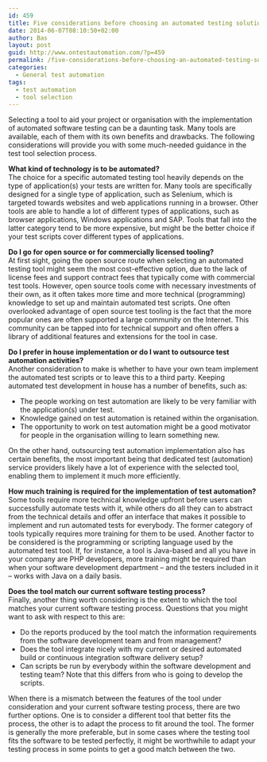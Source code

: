```yaml
---
id: 459
title: Five considerations before choosing an automated testing solution
date: 2014-06-07T08:10:50+02:00
author: Bas
layout: post
guid: http://www.ontestautomation.com/?p=459
permalink: /five-considerations-before-choosing-an-automated-testing-solution/
categories:
  - General test automation
tags:
  - test automation
  - tool selection
---
```

Selecting a tool to aid your project or organisation with the implementation of automated software testing can be a daunting task. Many tools are available, each of them with its own benefits and drawbacks. The following considerations will provide you with some much-needed guidance in the test tool selection process.

**What kind of technology is to be automated?**  
The choice for a specific automated testing tool heavily depends on the type of application(s) your tests are written for. Many tools are specifically designed for a single type of application, such as Selenium, which is targeted towards websites and web applications running in a browser. Other tools are able to handle a lot of different types of applications, such as browser applications, Windows applications and SAP. Tools that fall into the latter category tend to be more expensive, but might be the better choice if your test scripts cover different types of applications.

**Do I go for open source or for commercially licensed tooling?**  
At first sight, going the open source route when selecting an automated testing tool might seem the most cost-effective option, due to the lack of license fees and support contract fees that typically come with commercial test tools. However, open source tools come with necessary investments of their own, as it often takes more time and more technical (programming) knowledge to set up and maintain automated test scripts. One often overlooked advantage of open source test tooling is the fact that the more popular ones are often supported a large community on the Internet. This community can be tapped into for technical support and often offers a library of additional features and extensions for the tool in case.

**Do I prefer in house implementation or do I want to outsource test automation activities?**  
Another consideration to make is whether to have your own team implement the automated test scripts or to leave this to a third party. Keeping automated test development in house has a number of benefits, such as:

  * The people working on test automation are likely to be very familiar with the application(s) under test.
  * Knowledge gained on test automation is retained within the organisation.
  * The opportunity to work on test automation might be a good motivator for people in the organisation willing to learn something new.

On the other hand, outsourcing test automation implementation also has certain benefits, the most important being that dedicated test (automation) service providers likely have a lot of experience with the selected tool, enabling them to implement it much more efficiently.

**How much training is required for the implementation of test automation?**  
Some tools require more technical knowledge upfront before users can successfully automate tests with it, while others do all they can to abstract from the technical details and offer an interface that makes it possible to implement and run automated tests for everybody. The former category of tools typically requires more training for them to be used. Another factor to be considered is the programming or scripting language used by the automated test tool. If, for instance, a tool is Java-based and all you have in your company are PHP developers, more training might be required than when your software development department – and the testers included in it – works with Java on a daily basis.

**Does the tool match our current software testing process?**  
Finally, another thing worth considering is the extent to which the tool matches your current software testing process. Questions that you might want to ask with respect to this are:

  * Do the reports produced by the tool match the information requirements from the software development team and from management?
  * Does the tool integrate nicely with my current or desired automated build or continuous integration software delivery setup?
  * Can scripts be run by everybody within the software development and testing team? Note that this differs from who is going to develop the scripts.

When there is a mismatch between the features of the tool under consideration and your current software testing process, there are two further options. One is to consider a different tool that better fits the process, the other is to adapt the process to fit around the tool. The former is generally the more preferable, but in some cases where the testing tool fits the software to be tested perfectly, it might be worthwhile to adapt your testing process in some points to get a good match between the two.